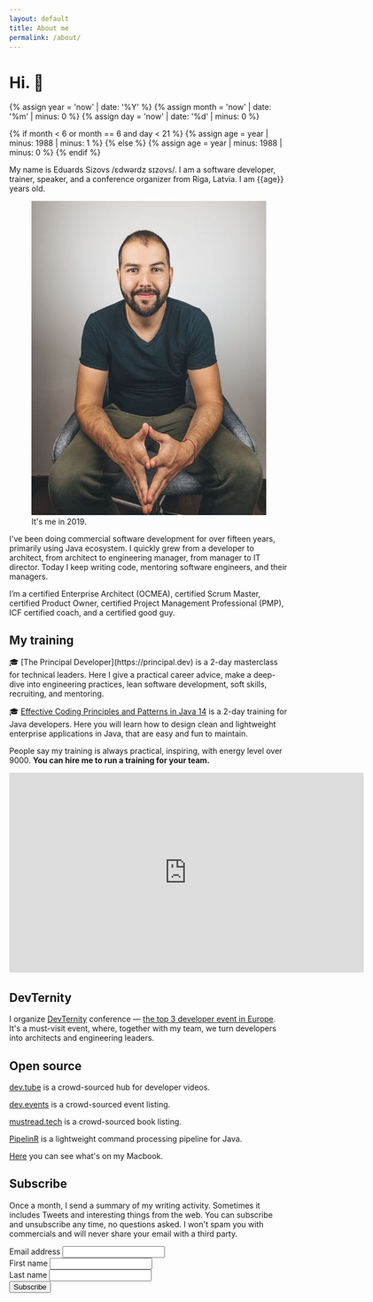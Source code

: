 ```yaml
---
layout: default
title: About me
permalink: /about/
---
```


# Hi. 👋

{% assign year = 'now' | date: '%Y' %}
{% assign month = 'now' | date: '%m' | minus: 0 %}
{% assign day = 'now' | date: '%d' | minus: 0 %}

{% if month < 6 or month == 6 and day < 21 %}
{% assign age = year | minus: 1988 | minus: 1 %}
{% else %}
{% assign age = year | minus: 1988 | minus: 0 %}
{% endif %}

My name is Eduards Sizovs  /ɛdwərdz sɪzovs/. I am a software developer, trainer, speaker, and a conference organizer from <span class="flag-icon flag-icon-squared flag-icon-lv"></span> Riga, Latvia. I am {{age}} years old.
<figure>
<img src="/images/about.jpg">
<figcaption>It's me in 2019.</figcaption>
</figure>

I've been doing commercial software development for over fifteen years, primarily using Java ecosystem. I quickly grew from a developer to architect, from architect to engineering manager, from manager to IT director. Today I keep writing code, mentoring software engineers, and their managers.

 I’m a certified Enterprise Architect (OCMEA), certified Scrum Master, certified Product Owner, certified Project Management Professional (PMP), ICF certified coach, and a certified good guy.

## My training

<div id="training"></div>
🎓 [The Principal Developer](https://principal.dev) is a 2-day masterclass for technical leaders. Here I give a practical career advice, make a deep-dive into engineering practices, lean software development, soft skills, recruiting, and mentoring.

🎓 [Effective Coding Principles and Patterns in Java 14](https://devchampions.com/training/java/) is a 2-day training for Java developers. Here you will learn how to design clean and lightweight enterprise applications in Java, that are easy and fun to maintain.

People say my training is always practical, inspiring, with energy level over 9000. **You can hire me to run a training for your team.**

<div class="videoWrapper">
<iframe id="ytplayer" type="text/html" width="640" height="360"
  src="https://www.youtube.com/embed/AEtCEt44vlE?autoplay=0&origin=https://sizovs.net"
  frameborder="0"></iframe>
</div>

## DevTernity

I organize [DevTernity](https://devternity.com) conference — [the top 3 developer event in Europe](https://itconference.top). It's a must-visit event, where, together with my team, we turn developers into architects and engineering leaders. 

## Open source

<i class="fas fa-check"></i> [dev.tube](https://dev.tube) is a crowd-sourced hub for developer videos.

<i class="fas fa-check"></i> [dev.events](https://dev.events) is a crowd-sourced event listing.

<i class="fas fa-check"></i> [mustread.tech](https://mustread.tech) is a crowd-sourced book listing.

<i class="fas fa-check"></i> [PipelinR](https://github.com/sizovs/pipelinr) is a lightweight command processing pipeline for Java.

[Here](https://github.com/sizovs/mac) you can see what's on my Macbook.

## Subscribe
Once a month, I send a summary of my writing activity. Sometimes it includes Tweets and interesting things from the web. You can subscribe and unsubscribe any time, no questions asked. I won't spam you with commercials and will never share your email with a third party.

<div id="subscribeForm">
  <form action="https://www.getrevue.co/profile/sizovs/add_subscriber" method="post" id="revue-form" name="revue-form"  target="_blank">
  <div class="form-group">
    <label for="member_email">Email address</label>
    <input class="revue-form-field" type="email" name="member[email]" id="member_email" required>
  </div>
  <div class="form-group">
    <label for="member_first_name">First name</label>
    <input class="revue-form-field" type="text" name="member[first_name]" id="member_first_name" required>
  </div>
  <div class="form-group">
    <label for="member_last_name">Last name</label>
    <input class="revue-form-field" type="text" name="member[last_name]" id="member_last_name" required>
  </div>
  <div class="form-group">
    <input type="submit" value="Subscribe" name="member[subscribe]" id="member_submit">
  </div>
  </form>
</div>
